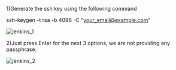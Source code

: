 1)Generate the ssh key using the following command

ssh-keygen -t rsa -b 4096 -C "your_email@example.com"


![jenkins_1](https://user-images.githubusercontent.com/20787443/50553486-d360f600-0ce2-11e9-8b8e-e01fa0f1c54c.PNG)

2)Just press Enter for the next 3 options, we are not providing any passphrase.

![jenkins_2](https://user-images.githubusercontent.com/20787443/50553494-f7243c00-0ce2-11e9-81ec-30caec3bcc85.PNG)
